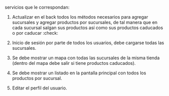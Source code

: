 servicios que le correspondan:

1. Actualizar en el back todos los métodos necesarios para agregar sucursales y agregar productos por sucursales, de tal manera que en cada sucursal salgan sus productos así como sus productos caducados o por caducar :check:

2. Inicio de sesión por parte de todos los usuarios, debe cargarse todas las sucursales.

3. Se debe mostrar un mapa con todas las sucursales de la misma tienda (dentro del mapa debe salir si tiene productos caducados).

4. Se debe mostrar un listado en la pantalla principal con todos los productos por sucursal.

5. Editar el perfil del usuario.
